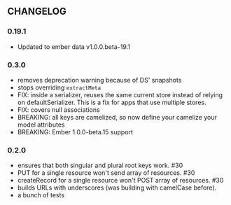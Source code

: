 ## CHANGELOG

### 0.19.1

* Updated to ember data v1.0.0.beta-19.1

### 0.3.0

* removes deprecation warning because of DS' snapshots
* stops overriding `extractMeta`
* FIX: inside a serializer, reuses the same current store instead of relying on
  defaultSerializer. This is a fix for apps that use multiple stores.
* FIX: covers null associations
* BREAKING: all keys are camelized, so now define your camelize your model
  attributes
* BREAKING: Ember 1.0.0-beta.15 support

### 0.2.0

* ensures that both singular and plural root keys work. #30
* PUT for a single resource won't send array of resources. #30
* createRecord for a single resource won't POST array of resources. #30
* builds URLs with underscores (was building with camelCase before).
* a bunch of tests
